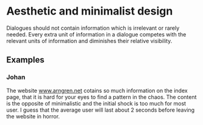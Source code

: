 # Aesthetic and minimalist design

Dialogues should not contain information which is irrelevant or rarely needed. Every extra unit of information in a dialogue competes with the relevant units of information and diminishes their relative visibility.

## Examples

### Johan

The website www.arngren.net cotains so much information on the index page, that it is hard for your eyes to find a pattern in the chaos. The content is the opposite of minimalistic and the initial shock is too much for most user. I guess that the average user will last about 2 seconds before leaving the website in horror.
